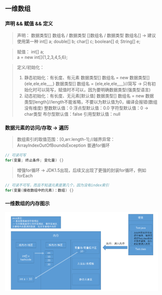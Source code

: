 ## 一维数组

### 声明 && 赋值 && 定义
> 声明：
> 数据类型[] 数组名 / 数据类型 []数组名 / 数据类型 数组名[] -> 建议使用第一种
> int[] a;
> double[] b;
> char[] c;
> boolean[] d;
> String[] e;

> 赋值：
> int[] a;  
> a = new int[]{1,2,3,4,5,6};

> 定义/初始化：
> 1. 静态初始化：有长度、有元素
> 数据类型[] 数组名 = new 数据类型[]{ele,ele,ele,,,,,}
> 数据类型[] 数组名 = {ele,ele,ele,,,,,}//简写 -> 只有初始化时可以简写，赋值时不可以，因为要明确数据类型(强类型语言)
> 2. 动态初始化：有长度、无元素[默认值]
> 数据类型[] 数组名 = new 数据类型[length]//length不能省略，不要以为默认值为0，编译会报错(数组没有维度)
> 整数默认值：0
> 浮点型默认值：0.0
> 字符型默认值：0 -> char类型
> 布尔型默认值：false
> 引用型默认值：null

### 数据元素的访问/存取 -> 遍历
> 数组索引的取值范围：[0,arr.length-1];//越界异常：ArrayIndexOutOfBoundsException
> 普通for循环
```java
// 可读可写
for(变量; 终止条件; 变化量) {}
```
> 增强for循环 -> JDK1.5出现，后续又出现了更强的封装for循环，例如forEach
```java
// 可读不可写，而且不知道元素是第几个，因为没有index索引
for(变量(接收数组中的元素)：数组) {}
```

### 一维数组的内存图示
![](assets/数组内存图示.png)